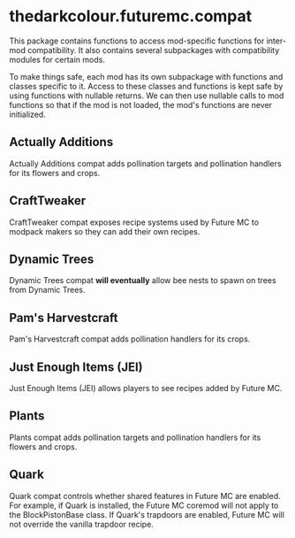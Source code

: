# thedarkcolour.futuremc.compat
This package contains functions to access mod-specific functions for
inter-mod compatibility. It also contains several subpackages with
compatibility modules for certain mods. 

To make things safe, each mod has its own subpackage
with functions and classes specific to it. Access to these classes and functions
is kept safe by using functions with nullable returns. We can then use nullable
calls to mod functions so that if the mod is not loaded, the mod's functions
are never initialized.

## Actually Additions
Actually Additions compat adds pollination targets and pollination handlers 
for its flowers and crops.

## CraftTweaker
CraftTweaker compat exposes recipe systems used by Future MC to modpack makers
so they can add their own recipes.

## Dynamic Trees
Dynamic Trees compat **will eventually** allow bee nests to spawn on trees
from Dynamic Trees.

## Pam's Harvestcraft
Pam's Harvestcraft compat adds pollination handlers for its crops.

## Just Enough Items (JEI)
Just Enough Items (JEI) allows players to see recipes added by Future MC.

## Plants
Plants compat adds pollination targets and pollination handlers
for its flowers and crops.

## Quark
Quark compat controls whether shared features in Future MC are enabled.
For example, if Quark is installed, the Future MC coremod will not apply
to the BlockPistonBase class. If Quark's trapdoors are enabled, Future MC
will not override the vanilla trapdoor recipe.